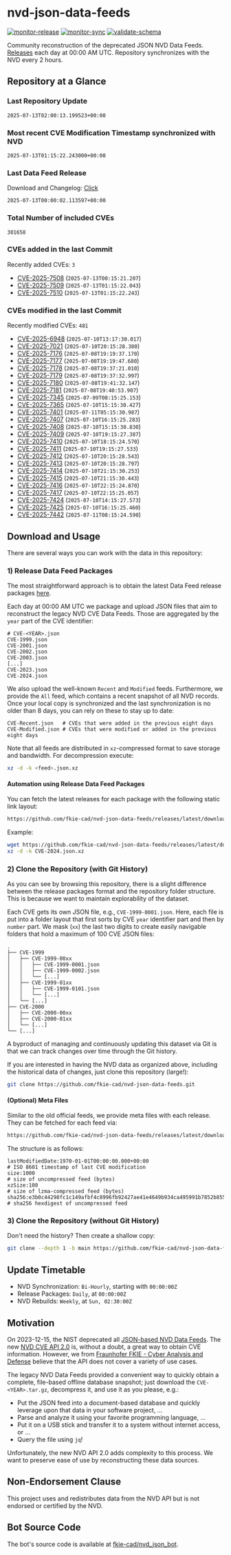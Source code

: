 # nvd-json-data-feeds

[![monitor-release](https://github.com/fkie-cad/nvd-json-data-feeds/actions/workflows/monitor_release.yml/badge.svg)](https://github.com/fkie-cad/nvd-json-data-feeds/actions/workflows/monitor_release.yml)
[![monitor-sync](https://github.com/fkie-cad/nvd-json-data-feeds/actions/workflows/monitor_sync.yml/badge.svg)](https://github.com/fkie-cad/nvd-json-data-feeds/actions/workflows/monitor_sync.yml)
[![validate-schema](https://github.com/fkie-cad/nvd-json-data-feeds/actions/workflows/validate_schema.yml/badge.svg)](https://github.com/fkie-cad/nvd-json-data-feeds/actions/workflows/validate_schema.yml)

Community reconstruction of the deprecated JSON NVD Data Feeds.
[Releases](https://github.com/fkie-cad/nvd-json-data-feeds/releases/latest) each day at 00:00 AM UTC.
Repository synchronizes with the NVD every 2 hours.

## Repository at a Glance

### Last Repository Update

```plain
2025-07-13T02:00:13.199523+00:00
```

### Most recent CVE Modification Timestamp synchronized with NVD

```plain
2025-07-13T01:15:22.243000+00:00
```

### Last Data Feed Release

Download and Changelog: [Click](https://github.com/fkie-cad/nvd-json-data-feeds/releases/latest)

```plain
2025-07-13T00:00:02.113597+00:00
```

### Total Number of included CVEs

```plain
301658
```

### CVEs added in the last Commit

Recently added CVEs: `3`

- [CVE-2025-7508](CVE-2025/CVE-2025-75xx/CVE-2025-7508.json) (`2025-07-13T00:15:21.207`)
- [CVE-2025-7509](CVE-2025/CVE-2025-75xx/CVE-2025-7509.json) (`2025-07-13T01:15:22.043`)
- [CVE-2025-7510](CVE-2025/CVE-2025-75xx/CVE-2025-7510.json) (`2025-07-13T01:15:22.243`)


### CVEs modified in the last Commit

Recently modified CVEs: `481`

- [CVE-2025-6948](CVE-2025/CVE-2025-69xx/CVE-2025-6948.json) (`2025-07-10T13:17:30.017`)
- [CVE-2025-7021](CVE-2025/CVE-2025-70xx/CVE-2025-7021.json) (`2025-07-10T20:15:28.380`)
- [CVE-2025-7176](CVE-2025/CVE-2025-71xx/CVE-2025-7176.json) (`2025-07-08T19:19:37.170`)
- [CVE-2025-7177](CVE-2025/CVE-2025-71xx/CVE-2025-7177.json) (`2025-07-08T19:19:47.680`)
- [CVE-2025-7178](CVE-2025/CVE-2025-71xx/CVE-2025-7178.json) (`2025-07-08T19:37:21.010`)
- [CVE-2025-7179](CVE-2025/CVE-2025-71xx/CVE-2025-7179.json) (`2025-07-08T19:37:32.997`)
- [CVE-2025-7180](CVE-2025/CVE-2025-71xx/CVE-2025-7180.json) (`2025-07-08T19:41:32.147`)
- [CVE-2025-7181](CVE-2025/CVE-2025-71xx/CVE-2025-7181.json) (`2025-07-08T19:40:53.907`)
- [CVE-2025-7345](CVE-2025/CVE-2025-73xx/CVE-2025-7345.json) (`2025-07-09T08:15:25.153`)
- [CVE-2025-7365](CVE-2025/CVE-2025-73xx/CVE-2025-7365.json) (`2025-07-10T15:15:30.427`)
- [CVE-2025-7401](CVE-2025/CVE-2025-74xx/CVE-2025-7401.json) (`2025-07-11T05:15:30.987`)
- [CVE-2025-7407](CVE-2025/CVE-2025-74xx/CVE-2025-7407.json) (`2025-07-10T16:15:25.283`)
- [CVE-2025-7408](CVE-2025/CVE-2025-74xx/CVE-2025-7408.json) (`2025-07-10T15:15:30.830`)
- [CVE-2025-7409](CVE-2025/CVE-2025-74xx/CVE-2025-7409.json) (`2025-07-10T19:15:27.387`)
- [CVE-2025-7410](CVE-2025/CVE-2025-74xx/CVE-2025-7410.json) (`2025-07-10T18:15:24.570`)
- [CVE-2025-7411](CVE-2025/CVE-2025-74xx/CVE-2025-7411.json) (`2025-07-10T19:15:27.533`)
- [CVE-2025-7412](CVE-2025/CVE-2025-74xx/CVE-2025-7412.json) (`2025-07-10T20:15:28.543`)
- [CVE-2025-7413](CVE-2025/CVE-2025-74xx/CVE-2025-7413.json) (`2025-07-10T20:15:28.797`)
- [CVE-2025-7414](CVE-2025/CVE-2025-74xx/CVE-2025-7414.json) (`2025-07-10T21:15:30.253`)
- [CVE-2025-7415](CVE-2025/CVE-2025-74xx/CVE-2025-7415.json) (`2025-07-10T21:15:30.443`)
- [CVE-2025-7416](CVE-2025/CVE-2025-74xx/CVE-2025-7416.json) (`2025-07-10T22:15:24.870`)
- [CVE-2025-7417](CVE-2025/CVE-2025-74xx/CVE-2025-7417.json) (`2025-07-10T22:15:25.057`)
- [CVE-2025-7424](CVE-2025/CVE-2025-74xx/CVE-2025-7424.json) (`2025-07-10T14:15:27.573`)
- [CVE-2025-7425](CVE-2025/CVE-2025-74xx/CVE-2025-7425.json) (`2025-07-10T16:15:25.460`)
- [CVE-2025-7442](CVE-2025/CVE-2025-74xx/CVE-2025-7442.json) (`2025-07-11T08:15:24.590`)


## Download and Usage

There are several ways you can work with the data in this repository:

### 1) Release Data Feed Packages

The most straightforward approach is to obtain the latest Data Feed release packages [here](https://github.com/fkie-cad/nvd-json-data-feeds/releases/latest).

Each day at 00:00 AM UTC we package and upload JSON files that aim to reconstruct the legacy NVD CVE Data Feeds.
Those are aggregated by the `year` part of the CVE identifier:

```
# CVE-<YEAR>.json
CVE-1999.json
CVE-2001.json
CVE-2002.json
CVE-2003.json
[...]
CVE-2023.json
CVE-2024.json
```

We also upload the well-known `Recent` and `Modified` feeds.
Furthermore, we provide the `All` feed, which contains a recent snapshot of all NVD records.
Once your local copy is synchronized and the last synchronization is no older than 8 days, you can rely on these to stay up to date:

```plain
CVE-Recent.json   # CVEs that were added in the previous eight days
CVE-Modified.json # CVEs that were modified or added in the previous eight days
```

Note that all feeds are distributed in `xz`-compressed format to save storage and bandwidth.
For decompression execute:

```sh
xz -d -k <feed>.json.xz
```

#### Automation using Release Data Feed Packages

You can fetch the latest releases for each package with the following static link layout:

```sh
https://github.com/fkie-cad/nvd-json-data-feeds/releases/latest/download/CVE-<YEAR>.json.xz
```

Example:

```sh
wget https://github.com/fkie-cad/nvd-json-data-feeds/releases/latest/download/CVE-2024.json.xz
xz -d -k CVE-2024.json.xz
```

### 2) Clone the Repository (with Git History)

As you can see by browsing this repository, there is a slight difference between the release packages format and the repository folder structure.
This is because we want to maintain explorability of the dataset.

Each CVE gets its own JSON file, e.g., `CVE-1999-0001.json`.
Here, each file is put into a folder layout that first sorts by CVE `year` identifier part and then by `number` part.
We mask (`xx`) the last two digits to create easily navigable folders that hold a maximum of 100 CVE JSON files:

```plain
.
├── CVE-1999
│   ├── CVE-1999-00xx
│   │   ├── CVE-1999-0001.json
│   │   ├── CVE-1999-0002.json
│   │   └── [...]
│   ├── CVE-1999-01xx
│   │   ├── CVE-1999-0101.json
│   │   └── [...]
│   └── [...]
├── CVE-2000
│   ├── CVE-2000-00xx
│   ├── CVE-2000-01xx
│   └── [...]
└── [...]
```

A byproduct of managing and continuously updating this dataset via Git is that we can track changes over time through the Git history.

If you are interested in having the NVD data as organized above, including the historical data of changes, just clone this repository (large!):

```sh
git clone https://github.com/fkie-cad/nvd-json-data-feeds.git
```

#### (Optional) Meta Files

Similar to the old official feeds, we provide meta files with each release. They can be fetched for each feed via:

```sh
https://github.com/fkie-cad/nvd-json-data-feeds/releases/latest/download/CVE-<YEAR>.meta
```

The structure is as follows:

```plain
lastModifiedDate:1970-01-01T00:00:00.000+00:00                          # ISO 8601 timestamp of last CVE modification
size:1000                                                               # size of uncompressed feed (bytes)
xzSize:100                                                              # size of lzma-compressed feed (bytes)
sha256:e3b0c44298fc1c149afbf4c8996fb92427ae41e4649b934ca495991b7852b855 # sha256 hexdigest of uncompressed feed
```

### 3) Clone the Repository (without Git History)

Don't need the history? Then create a shallow copy:

```sh
git clone --depth 1 -b main https://github.com/fkie-cad/nvd-json-data-feeds.git
```


## Update Timetable

* NVD Synchronization: `Bi-Hourly`, starting with `00:00:00Z`
* Release Packages: `Daily`, at `00:00:00Z`
* NVD Rebuilds: `Weekly`, at `Sun, 02:30:00Z`


## Motivation

On 2023-12-15, the NIST deprecated all [JSON-based NVD Data Feeds](https://nvd.nist.gov/vuln/data-feeds#divRetirementBanner-1).
The new [NVD CVE API 2.0](https://nvd.nist.gov/developers/vulnerabilities) is, without a doubt, a great way to obtain CVE information.
However, we from [Fraunhofer FKIE - Cyber Analysis and Defense](https://www.fkie.fraunhofer.de/en/departments/cad.html) believe that the API does not cover a variety of use cases.

The legacy NVD Data Feeds provided a convenient way to quickly obtain a complete, file-based offline database snapshot; just download the `CVE-<YEAR>.tar.gz`, decompress it, and use it as you please, e.g.:

- Put the JSON feed into a document-based database and quickly leverage upon that data in your software project, ...
- Parse and analyze it using your favorite programming language, ...
- Put it on a USB stick and transfer it to a system without internet access, or ...
- Query the file using `jq`!

Unfortunately, the new NVD API 2.0 adds complexity to this process.
We want to preserve ease of use by reconstructing these data sources.

## Non-Endorsement Clause

This project uses and redistributes data from the NVD API but is not endorsed or certified by the NVD.

## Bot Source Code

The bot's source code is available at [fkie-cad/nvd\_json\_bot](https://github.com/fkie-cad/nvd_json_bot).